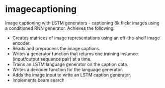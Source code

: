 # imagecaptioning
Image captioning with LSTM generators - captioning 8k flickr images using a conditioned RNN generator. 
Achieves the following: 
* Creates matrices of image representations using an off-the-shelf image encoder.
* Reads and preprocess the image captions. 
* Writes a generator function that returns one training instance (input/output sequence pair) at a time. 
* Trains an LSTM language generator on the caption data.
* Writes a decoder function for the language generator. 
* Adds the image input to write an LSTM caption generator. 
* Implements beam search
